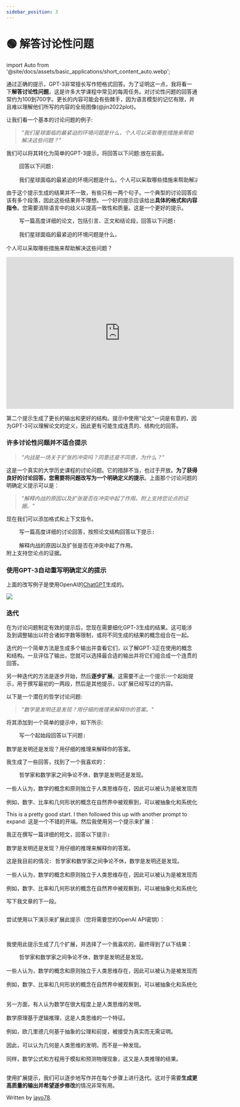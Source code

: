 ```yaml
---
sidebar_position: 3
---
```


# 🟢 解答讨论性问题

import Auto from '@site/docs/assets/basic_applications/short_content_auto.webp';

通过正确的提示，GPT-3非常擅长写作短格式回答。为了证明这一点，我将看一下**解答讨论性问题**，这是许多大学课程中常见的每周任务。对讨论性问题的回答通常约为100到700字。更长的内容可能会有些棘手，因为语言模型的记忆有限，并且难以理解他们所写的内容的全局图像(@jin2022plot)。

让我们看一个基本的讨论问题的例子:

> _"我们星球面临的最紧迫的环境问题是什么，个人可以采取哪些措施来帮助解决这些问题？"_

我们可以将其转化为简单的GPT-3提示，将<span className="yellow-highlight">回答以下问题:</span>放在前面。

<pre>
    <span className="yellow-highlight">回答以下问题:</span><br/>
    我们星球面临的最紧迫的环境问题是什么，个人可以采取哪些措施来帮助解决这些问题？
</pre>

由于这个提示生成的结果并不一致，有些只有一两个句子。一个典型的讨论回答应该有多个段落，因此这些结果并不理想。一个好的提示应该给出**具体的格式和内容指令**。您需要消除语言中的歧义以提高一致性和质量。这是一个更好的提示。

<pre>
    <span className="yellow-highlight">写一篇高度详细的论文，包括引言、正文和结论段，回答以下问题:</span><br/>
    我们星球面临的最紧迫的环境问题是什么，
    <br/>个人可以采取哪些措施来帮助解决这些问题？
</pre>

<iframe src="https://player.vimeo.com/video/778327269?h=77d739ae72&amp;badge=0&amp;autopause=0&amp;player_id=0&amp;app_id=58479" width="600" height="400" frameborder="0" allow="autoplay; fullscreen; picture-in-picture" allowfullscreen title="example"></iframe>

第二个提示生成了更长的输出和更好的结构。提示中使用“论文”一词是有意的，因为GPT-3可以理解论文的定义，因此更有可能生成连贯的、结构化的回答。

### 许多讨论性问题并不适合提示

> _"内战是一场关于扩张的冲突吗？同意还是不同意，为什么？"_

这是一个真实的大学历史课程的讨论问题。它的措辞不当，也过于开放。**为了获得良好的讨论回答，您需要将问题改写为一个明确定义的提示**。上面那个讨论问题的明确定义提示可以是：

> _"解释内战的原因以及扩张是否在冲突中起了作用。附上支持您论点的证据。"_

现在我们可以添加格式和上下文指令。

<pre>
    <span className="yellow-highlight">写一篇高度详细的讨论回答，按照论文结构回答以下提示:</span><br/>
    解释内战的原因以及扩张是否在冲突中起了作用。<br/>附上支持您论点的证据。
</pre>

### 使用GPT-3自动重写明确定义的提示

上面的改写例子是使用OpenAI的[ChatGPT](https://openai.com/blog/chatgpt/)生成的。

<div style={{textAlign: 'left'}}>
  <img src={Auto} style={{width: "500px"}}/>
</div>

### 迭代

在为讨论问题制定有效的提示后，您现在需要细化GPT-3生成的结果。这可能涉及到调整输出以符合诸如字数等限制，或将不同生成的结果的概念组合在一起。

迭代的一个简单方法是生成多个输出并查看它们，以了解GPT-3正在使用的概念和结构。一旦评估了输出，您就可以选择最合适的输出并将它们组合成一个连贯的回答。

另一种迭代的方法是逐步开始，然后**逐步扩展**。这需要不止一个提示:一个起始提示，用于撰写最初的一两段，然后是其他提示，以扩展已经写过的内容。

以下是一个潜在的哲学讨论问题:

> _"数学是发明还是发现？用仔细的推理来解释你的答案。"_

将其添加到一个简单的提示中，如下所示:

<pre>
    <span className="yellow-highlight">写一个起始段回答以下问题:</span>
    <br/>数学是发明还是发现？用仔细的推理来解释你的答案。
</pre>

我生成了一些回答，找到了一个我喜欢的：

<pre>
    <span className="bluegreen-highlight">哲学家和数学家之间争论不休，数学是发明还是发现。
    <br/>一些人认为，数学的概念和原则独立于人类思维存在，因此可以被认为是被发现而不是被发明的。
    <br/>例如，数字、比率和几何形状的概念在自然界中被观察到，可以被抽象化和系统化地研究。</span>
</pre>

This is a pretty good start. I then followed this up with another prompt to expand:
这是一个不错的开端。然后我使用另一个提示来扩展：

<pre>
<span className="yellow-highlight">我正在撰写一篇详细的短文，回答以下提示:</span> 
<br/>数学是发明还是发现？用仔细的推理来解释你的答案。<span className="yellow-highlight"><p/>这是我目前的情况:</span> 哲学家和数学家之间争论不休，数学是发明还是发现。
<br/>一些人认为，数学的概念和原则独立于人类思维存在，因此可以被认为是被发现而不是被发明的。
<br/>例如，数字、比率和几何形状的概念在自然界中被观察到，可以被抽象化和系统化地研究。<p/><span className="yellow-highlight">写下我文章的下一段。</span>
</pre>

尝试使用以下演示来扩展此提示（您将需要您的OpenAI API密钥）：

<div trydyno-embed="" openai-model="text-davinci-003" initial-prompt="我正在撰写一篇详细的短文，回答以下提示: 数学是发明还是发现？用仔细的推理来解释你的答案。 这是我目前的情况:哲学家和数学家之间争论不休，数学是发明还是发现。一些人认为，数学的概念和原则独立于人类思维存在，因此可以被认为是被发现而不是被发明的。例如，数字、比率和几何形状的概念在自然界中被观察到，可以被抽象化和系统化地研究。 写下我文章的下一段。" initial-response="另一方面，有人认为数学在很大程度上是人类思维的发明。数学原理基于逻辑推理，这是人类思维的一个特征。例如，欧几里德几何基于抽象的公理和前提，被接受为真实而无需证明。因此，可以认为几何是人类思维的发明，而不是一种发现。同样，数学公式和方程用于模拟和预测物理现象，这又是人类推理的结果。" max-tokens="256" box-rows="11" model-temp="0.7" top-p="1"></div>
<br/>

我使用此提示生成了几个扩展，并选择了一个我喜欢的，最终得到了以下结果：

<pre>
    哲学家和数学家之间争论不休，数学是发明还是发现。
    <br/>一些人认为，数学的概念和原则独立于人类思维存在，因此可以被认为是被发现而不是被发明的。
    <br/>例如，数字、比率和几何形状的概念在自然界中被观察到，可以被抽象化和系统化地研究。
    <span className="bluegreen-highlight">
    <br/>另一方面，有人认为数学在很大程度上是人类思维的发明。
    <br/>数学原理基于逻辑推理，这是人类思维的一个特征。
    <br/>例如，欧几里德几何基于抽象的公理和前提，被接受为真实而无需证明。
    <br/>因此，可以认为几何是人类思维的发明，而不是一种发现。
    <br/>同样，数学公式和方程用于模拟和预测物理现象，这又是人类推理的结果。
    </span>
</pre>

使用扩展提示，我们可以逐步地写作并在每个步骤上进行迭代。这对于需要**生成更高质量的输出并希望逐步修改**的情况非常有用。

Written by [jayo78](https://twitter.com/jayo782).
